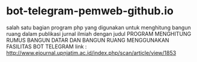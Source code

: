# bot-telegram-pemweb-github.io

salah satu bagian program php yang digunakan untuk menghitung bangun ruang dalam publikasi jurnal ilmiah dengan judul
PROGRAM MENGHITUNG RUMUS BANGUN DATAR DAN BANGUN RUANG MENGGUNAKAN FASILITAS BOT TELEGRAM
link : http://www.ejournal.upnjatim.ac.id/index.php/scan/article/view/1853
